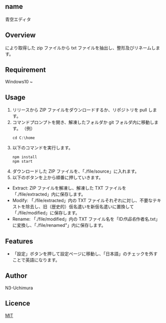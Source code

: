 ## name

青空エディタ

## Overview

[aozoraScraper]: https://github.com/N3-uchimura/02_aozoraScraper

により取得した zip ファイルから txt ファイルを抽出し、整形及びリネームします。

## Requirement

Windows10 ~

## Usage

1. リリースから ZIP ファイルをダウンロードするか、リポジトリを pull します。
2. コマンドプロンプトを開き、解凍したフォルダか git フォルダ内に移動します。
   （例）
   ```
   cd C:\home
   ```
3. 以下のコマンドを実行します。
   ```
   npm install
   npm start
   ```
4. ダウンロードした ZIP ファイルを、「./file/source」に入れます。
5. 以下のボタンを上から順番に押していきます。

- Extract: ZIP ファイルを解凍し、解凍した TXT ファイルを「./file/extracted」内に保存します。
- Modify: 「./file/extracted」内の TXT ファイルそれぞれに対し、不要なテキストを除去し、旧（歴史的）仮名遣いを新仮名遣いに置換して「./file/modified」に保存します。
- Rename: 「./file/modified」内の TXT ファイル名を「ID*作品名*作者名.txt」に変換し、「./file/renamed"」内に保存します。

## Features

- 「設定」ボタンを押して設定ページに移動し、「日本語」のチェックを外すことで英語になります。

## Author

N3-Uchimura

## Licence

[MIT](https://mit-license.org/)
